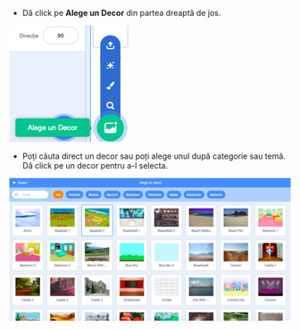 + Dă click pe **Alege un Decor** din partea dreaptă de jos.

![captură de ecran](images/stage-choose.png)

+ Poți căuta direct un decor sau poți alege unul după categorie sau temă. Dă click pe un decor pentru a-l selecta.

![captură de ecran](images/backdrop.png)